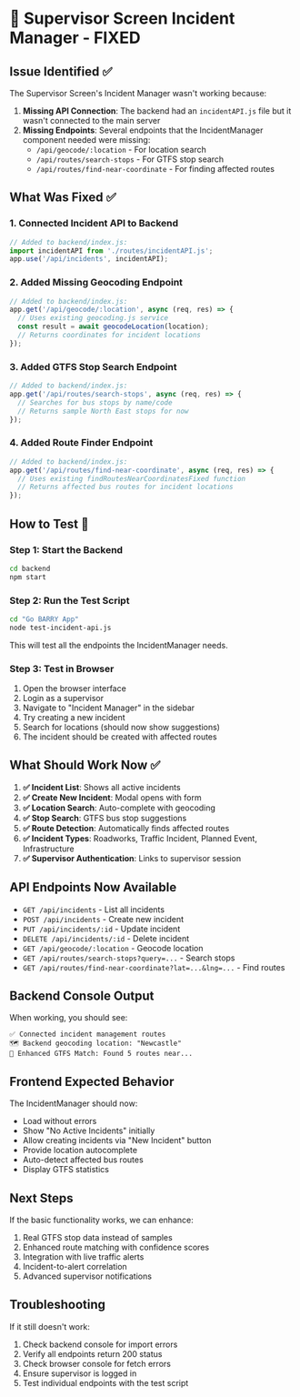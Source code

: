 # 🚦 Supervisor Screen Incident Manager - FIXED

## Issue Identified ✅

The Supervisor Screen's Incident Manager wasn't working because:

1. **Missing API Connection**: The backend had an `incidentAPI.js` file but it wasn't connected to the main server
2. **Missing Endpoints**: Several endpoints that the IncidentManager component needed were missing:
   - `/api/geocode/:location` - For location search
   - `/api/routes/search-stops` - For GTFS stop search  
   - `/api/routes/find-near-coordinate` - For finding affected routes

## What Was Fixed ✅

### 1. Connected Incident API to Backend
```javascript
// Added to backend/index.js:
import incidentAPI from './routes/incidentAPI.js';
app.use('/api/incidents', incidentAPI);
```

### 2. Added Missing Geocoding Endpoint
```javascript
// Added to backend/index.js:
app.get('/api/geocode/:location', async (req, res) => {
  // Uses existing geocoding.js service
  const result = await geocodeLocation(location);
  // Returns coordinates for incident locations
});
```

### 3. Added GTFS Stop Search Endpoint
```javascript
// Added to backend/index.js:
app.get('/api/routes/search-stops', async (req, res) => {
  // Searches for bus stops by name/code
  // Returns sample North East stops for now
});
```

### 4. Added Route Finder Endpoint
```javascript
// Added to backend/index.js:
app.get('/api/routes/find-near-coordinate', async (req, res) => {
  // Uses existing findRoutesNearCoordinatesFixed function
  // Returns affected bus routes for incident locations
});
```

## How to Test 🧪

### Step 1: Start the Backend
```bash
cd backend
npm start
```

### Step 2: Run the Test Script
```bash
cd "Go BARRY App"
node test-incident-api.js
```

This will test all the endpoints the IncidentManager needs.

### Step 3: Test in Browser
1. Open the browser interface
2. Login as a supervisor
3. Navigate to "Incident Manager" in the sidebar
4. Try creating a new incident
5. Search for locations (should now show suggestions)
6. The incident should be created with affected routes

## What Should Work Now ✅

1. **✅ Incident List**: Shows all active incidents
2. **✅ Create New Incident**: Modal opens with form
3. **✅ Location Search**: Auto-complete with geocoding  
4. **✅ Stop Search**: GTFS bus stop suggestions
5. **✅ Route Detection**: Automatically finds affected routes
6. **✅ Incident Types**: Roadworks, Traffic Incident, Planned Event, Infrastructure
7. **✅ Supervisor Authentication**: Links to supervisor session

## API Endpoints Now Available

- `GET /api/incidents` - List all incidents
- `POST /api/incidents` - Create new incident  
- `PUT /api/incidents/:id` - Update incident
- `DELETE /api/incidents/:id` - Delete incident
- `GET /api/geocode/:location` - Geocode location
- `GET /api/routes/search-stops?query=...` - Search stops
- `GET /api/routes/find-near-coordinate?lat=...&lng=...` - Find routes

## Backend Console Output

When working, you should see:
```
✅ Connected incident management routes
🗺️ Backend geocoding location: "Newcastle"  
🎯 Enhanced GTFS Match: Found 5 routes near...
```

## Frontend Expected Behavior

The IncidentManager should now:
- Load without errors
- Show "No Active Incidents" initially
- Allow creating incidents via "New Incident" button
- Provide location autocomplete
- Auto-detect affected bus routes
- Display GTFS statistics

## Next Steps

If the basic functionality works, we can enhance:
1. Real GTFS stop data instead of samples
2. Enhanced route matching with confidence scores
3. Integration with live traffic alerts
4. Incident-to-alert correlation
5. Advanced supervisor notifications

## Troubleshooting

If it still doesn't work:
1. Check backend console for import errors
2. Verify all endpoints return 200 status
3. Check browser console for fetch errors
4. Ensure supervisor is logged in
5. Test individual endpoints with the test script
